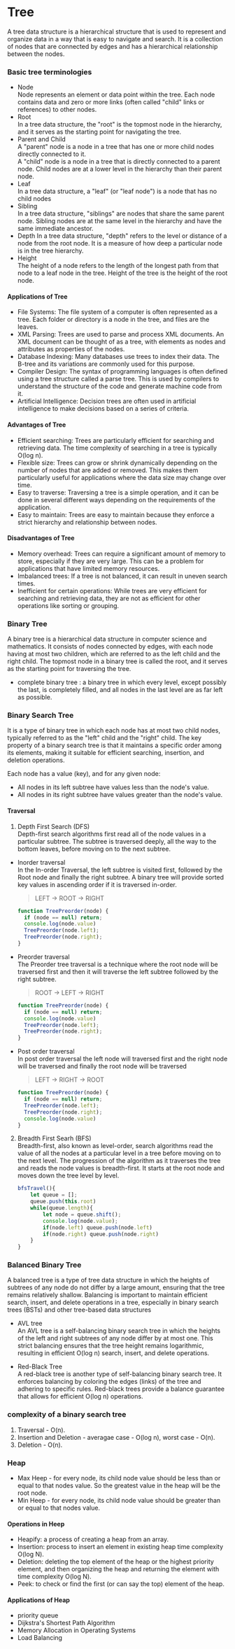 # Tree 
A tree data structure is a hierarchical structure that is used to represent and organize data in a way that is easy to navigate and search. It is a collection of nodes that are connected by edges and has a hierarchical relationship between the nodes.  
### Basic tree terminologies  
- Node  
Node represents an element or data point within the tree. Each node contains data and zero or more links (often called "child" links or references) to other nodes.  
- Root  
In a tree data structure, the "root" is the topmost node in the hierarchy, and it serves as the starting point for navigating the tree.   
- Parent and Child  
A "parent" node is a node in a tree that has one or more child nodes directly connected to it.  
A "child" node is a node in a tree that is directly connected to a parent node.
Child nodes are at a lower level in the hierarchy than their parent node.  
- Leaf  
In a tree data structure, a "leaf" (or "leaf node") is a node that has no child nodes  
- Sibling  
In a tree data structure, "siblings" are nodes that share the same parent node. Sibling nodes are at the same level in the hierarchy and have the same immediate ancestor.  
- Depth 
In a tree data structure, "depth" refers to the level or distance of a node from the root node. It is a measure of how deep a particular node is in the tree hierarchy.  
- Height  
The height of a node refers to the length of the longest path from that node to a leaf node in the tree. Height of the tree is the height of the root node. 

#### Applications of Tree  
- File Systems: The file system of a computer is often represented as a tree. Each folder or directory is a node in the tree, and files are the leaves.
- XML Parsing: Trees are used to parse and process XML documents. An XML document can be thought of as a tree, with elements as nodes and attributes as properties of the nodes.
- Database Indexing: Many databases use trees to index their data. The B-tree and its variations are commonly used for this purpose.
- Compiler Design: The syntax of programming languages is often defined using a tree structure called a parse tree. This is used by compilers to understand the structure of the code and generate machine code from it.
- Artificial Intelligence: Decision trees are often used in artificial intelligence to make decisions based on a series of criteria.  

#### Advantages of Tree 
- Efficient searching: Trees are particularly efficient for searching and retrieving data. The time complexity of searching in a tree is typically O(log n).  
- Flexible size: Trees can grow or shrink dynamically depending on the number of nodes that are added or removed. This makes them particularly useful for applications where the data size may change over time.  
- Easy to traverse: Traversing a tree is a simple operation, and it can be done in several different ways depending on the requirements of the application.   
- Easy to maintain: Trees are easy to maintain because they enforce a strict hierarchy and relationship between nodes.  

#### Disadvantages of Tree  
- Memory overhead: Trees can require a significant amount of memory to store, especially if they are very large. This can be a problem for applications that have limited memory resources.  
- Imbalanced trees: If a tree is not balanced, it can result in uneven search times.  
- Inefficient for certain operations: While trees are very efficient for searching and retrieving data, they are not as efficient for other operations like sorting or grouping. 
### Binary Tree  

A binary tree is a hierarchical data structure in computer science and mathematics. It consists of nodes connected by edges, with each node having at most two children, which are referred to as the left child and the right child. The topmost node in a binary tree is called the root, and it serves as the starting point for traversing the tree.  
- complete binary tree  :  a binary tree in which every level, except possibly the last, is completely filled, and all nodes in the last level are as far left as possible. 

### Binary Search Tree  
It is a type of binary tree in which each node has at most two child nodes, typically referred to as the "left" child and the "right" child. The key property of a binary search tree is that it maintains a specific order among its elements, making it suitable for efficient searching, insertion, and deletion operations.

Each node has a value (key), and for any given node:
- All nodes in its left subtree have values less than the node's value.
- All nodes in its right subtree have values greater than the node's value.  
#### Traversal
1. Depth First Search (DFS)  
Depth-first search algorithms first read all of the node values in a particular subtree. The subtree is traversed deeply, all the way to the bottom leaves, before moving on to the next subtree.  
- Inorder traversal  
In the In-order Traversal, the left subtree is visited first, followed by the Root node and finally the right subtree. A binary tree will provide sorted key values in  ascending order if it is traversed in-order.  

  > LEFT → ROOT → RIGHT  
  ```js
  function TreePreorder(node) {
    if (node == null) return;
    console.log(node.value)
    TreePreorder(node.left);
    TreePreorder(node.right);  
  }
  ```    
- Preorder traversal  
The Preorder tree traversal is a technique where the root node will be traversed first and then it will traverse the left subtree followed by the right subtree.  
  > ROOT → LEFT → RIGHT
  ```js
  function TreePreorder(node) {
    if (node == null) return;
    console.log(node.value)
    TreePreorder(node.left);
    TreePreorder(node.right);
  }
  ```
- Post order traversal  
In post order traversal the left node will traversed first and the right node will be traversed and finally the root node will be traversed  
  >  LEFT → RIGHT → ROOT  
  ```js
  function TreePreorder(node) {
    if (node == null) return;
    TreePreorder(node.left);
    TreePreorder(node.right);
    console.log(node.value)
  }
  ```  
2. Breadth First Searh (BFS)  
Breadth-first, also known as level-order, search algorithms read the value of all the nodes at a particular level in a tree before moving on to the next level. The progression of the algorithm as it traverses the tree and reads the node values is breadth-first. It starts at the root node and moves down the tree level by level.

    ```js
    bfsTravel(){
        let queue = [];
        queue.push(this.root)
        while(queue.length){
            let node = queue.shift();
            console.log(node.value);
            if(node.left) queue.push(node.left)
            if(node.right) queue.push(node.right)
        }
    }
    ```
### Balanced Binary Tree
A balanced tree is a type of tree data structure in which the heights of subtrees of any node do not differ by a large amount, ensuring that the tree remains relatively shallow. Balancing is important to maintain efficient search, insert, and delete operations in a tree, especially in binary search trees (BSTs) and other tree-based data structures
- AVL tree  
An AVL tree is a self-balancing binary search tree in which the heights of the left and right subtrees of any node differ by at most one. This strict balancing ensures that the tree height remains logarithmic, resulting in efficient O(log n) search, insert, and delete operations.

- Red-Black Tree  
A red-black tree is another type of self-balancing binary search tree. It enforces balancing by coloring the edges (links) of the tree and adhering to specific rules. Red-black trees provide a balance guarantee that allows for efficient O(log n) operations.

### complexity of a binary search tree
1. Traversal - O(n). 
1. Insertion and Deletion - averagae case - O(log n), worst case - O(n). 
1. Deletion - O(n).  

### Heap  
- Max Heep - for every node, its child node value should be less than or equal to that nodes value. So the greatest value in the heap will be the root node.
- Min Heep - for every node, its child node value should be greater than or equal to that nodes value.    

#### Operations in Heep  
- Heapify: a process of creating a heap from an array.
- Insertion: process to insert an element in existing heap time complexity O(log N).
- Deletion: deleting the top element of the heap or the highest priority element, and then organizing the heap and returning the element with time complexity O(log N).
- Peek: to check or find the first (or can say the top) element of the heap.

#### Applications of Heap 
- priority queue  
- Dijkstra's Shortest Path Algorithm 
- Memory Allocation in Operating Systems 
- Load Balancing





